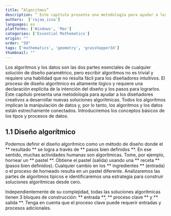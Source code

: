 ```yaml
---
title: “Algoritmos”
description: “ Este capítulo presenta una metodología para ayudar a los diseñadores creativos a desarrollar nuevas soluciones algorítmicas.”
authors:  ['rajaa_issa']
languages: es
platforms: ['Windows', 'Mac']
categories: ['Essential Mathematics']
origin: ""
order: "50"
tags: ['mathematics', 'geometry', 'grasshopper3d']
thumbnail: ""
---
```

Los algoritmos y los datos son las dos partes esenciales de cualquier solución de diseño paramétrico, pero escribir algoritmos no es trivial y requiere una habilidad que no resulta fácil para los diseñadores intuitivos. El proceso de diseño algorítmico es altamente lógico y requiere una declaración explícita de la intención del diseño y los pasos para lograrlos. Este capítulo presenta una metodología para ayudar a los diseñadores creativos a desarrollar nuevas soluciones algorítmicas. Todos los algoritmos implican la manipulación de datos y, por lo tanto, los algoritmos y los datos están estrechamente conectados. Introduciremos los conceptos básicos de los tipos y procesos de datos.

## 1.1 Diseño algorítmico

Podemos definir el diseño algorítmico como un método de diseño donde el ** resultado ** se logra a través de ** pasos bien definidos **. En ese sentido, muchas actividades humanas son algorítmicas. Tome, por ejemplo, hornear un ** pastel **. Obtiene el pastel (salida) usando una ** receta ** (pasos bien definidos). Cualquier cambio en los ** ingredientes ** (entrada) o el proceso de horneado resulta en un pastel diferente. Analizaremos las partes de algoritmos típicos e identificaremos una estrategia para construir soluciones algorítmicas desde cero.

Independientemente de su complejidad, todas las soluciones algorítmicas tienen 3 bloques de construcción: ** entrada **, ** proceso clave ** y ** salida **. Tenga en cuenta que el proceso clave puede requerir entradas y procesos adicionales.